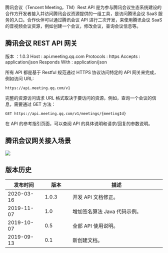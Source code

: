 腾讯会议（Tencent Meeting，TM）Rest API 是为参与腾讯会议生态系统建设的合作方开发者接入并访问腾讯会议资源提供的一组工具，是访问腾讯会议 SaaS 服务的入口。合作伙伴可以通过腾讯会议 API 进行二次开发，来使用腾讯会议 SaaS 的音视频会议资源，例如创建一个会议，修改会议，查询会议信息等。

## 腾讯会议 REST API 网关
版本 ：1.0.3
Host : api.meeting.qq.com
Protocols : https
Accepts : application/json
Responds With : application/json

所有 API 都是基于 Restful 规范通过 HTTPS 协议访问特定的 API 网关来完成，例如访问 URL:
```plaintext
https://api.meeting.qq.com/v1
```


完整的资源访问请求 URL 格式取决于要访问的资源，例如，查询一个会议的信息，需要通过 GET 方法：
```plaintext
GET https://api.meeting.qq.com/v1/meetings/{meetingId}
```


在 API 的参考指引页面，可以查阅 API 的具体说明和请求/回复的参数说明。

##  腾讯会议网关接入场景
![](https://main.qcloudimg.com/raw/26bcbeef5cd9b464cc3a1debbc47f866.jpg)

## 版本历史
<table>
<thead>
<tr>
<th width="20%">发布时间</th>
<th width="15%">版本</th>
<th width="50%">描述</th>
</tr>
</thead>
<tbody>
<tr>
<td>2020-03-16</td>
<td>1.0.3</td>
<td >开发 API 文档修正。</td>
</tr>
<tr>
<td>2019-11-07</td>
<td>1.0</td>
<td >增加签名算法 Java 代码示例。</td>
</tr>
<tr>
<td>2019-10-07</td>
<td>0.5</td>
<td >全部 API 使用说明。</td>
</tr>
<tr>
<td>2019-09-13</td>
<td>0.1</td>
<td >新创建文档。</td>
</tr>
</tbody></table>


